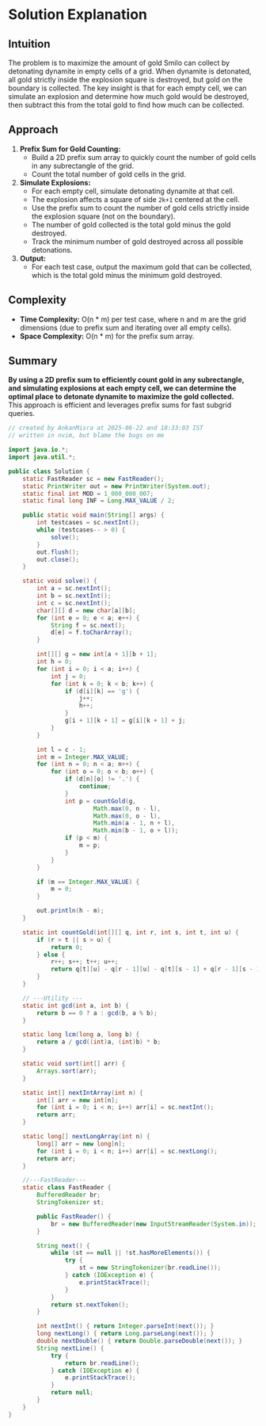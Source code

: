# Solution Explanation

## Intuition
The problem is to maximize the amount of gold Smilo can collect by detonating dynamite in empty cells of a grid. When dynamite is detonated, all gold strictly inside the explosion square is destroyed, but gold on the boundary is collected. The key insight is that for each empty cell, we can simulate an explosion and determine how much gold would be destroyed, then subtract this from the total gold to find how much can be collected.

## Approach
1. **Prefix Sum for Gold Counting:**  
   - Build a 2D prefix sum array to quickly count the number of gold cells in any subrectangle of the grid.
   - Count the total number of gold cells in the grid.
2. **Simulate Explosions:**  
   - For each empty cell, simulate detonating dynamite at that cell.
   - The explosion affects a square of side `2k+1` centered at the cell.
   - Use the prefix sum to count the number of gold cells strictly inside the explosion square (not on the boundary).
   - The number of gold collected is the total gold minus the gold destroyed.
   - Track the minimum number of gold destroyed across all possible detonations.
3. **Output:**  
   - For each test case, output the maximum gold that can be collected, which is the total gold minus the minimum gold destroyed.

## Complexity
- **Time Complexity:** O(n * m) per test case, where n and m are the grid dimensions (due to prefix sum and iterating over all empty cells).
- **Space Complexity:** O(n * m) for the prefix sum array.

## Summary
**By using a 2D prefix sum to efficiently count gold in any subrectangle, and simulating explosions at each empty cell, we can determine the optimal place to detonate dynamite to maximize the gold collected.**  
This approach is efficient and leverages prefix sums for fast subgrid queries.

```java
// created by AnkanMisra at 2025-06-22 and 18:33:03 IST 
// written in nvim, but blame the bugs on me

import java.io.*;
import java.util.*;

public class Solution {
    static FastReader sc = new FastReader();
    static PrintWriter out = new PrintWriter(System.out);
    static final int MOD = 1_000_000_007;
    static final long INF = Long.MAX_VALUE / 2;

    public static void main(String[] args) {
        int testcases = sc.nextInt();
        while (testcases-- > 0) {
            solve();
        }
        out.flush();
        out.close();
    }

    static void solve() {
        int a = sc.nextInt();
        int b = sc.nextInt();
        int c = sc.nextInt();
        char[][] d = new char[a][b];
        for (int e = 0; e < a; e++) {
            String f = sc.next();
            d[e] = f.toCharArray();
        }

        int[][] g = new int[a + 1][b + 1];
        int h = 0;
        for (int i = 0; i < a; i++) {
            int j = 0;
            for (int k = 0; k < b; k++) {
                if (d[i][k] == 'g') {
                    j++;
                    h++;
                }
                g[i + 1][k + 1] = g[i][k + 1] + j;
            }
        }

        int l = c - 1;
        int m = Integer.MAX_VALUE;
        for (int n = 0; n < a; n++) {
            for (int o = 0; o < b; o++) {
                if (d[n][o] != '.') {
                    continue;
                }
                int p = countGold(g,
                        Math.max(0, n - l),
                        Math.max(0, o - l),
                        Math.min(a - 1, n + l),
                        Math.min(b - 1, o + l));
                if (p < m) {
                    m = p;
                }
            }
        }

        if (m == Integer.MAX_VALUE) {
            m = 0;
        }

        out.println(h - m);
    }

    static int countGold(int[][] q, int r, int s, int t, int u) {
        if (r > t || s > u) {
            return 0;
        } else {
            r++; s++; t++; u++;
            return q[t][u] - q[r - 1][u] - q[t][s - 1] + q[r - 1][s - 1];
        }
    }

    // ---Utility ---
    static int gcd(int a, int b) {
        return b == 0 ? a : gcd(b, a % b);
    }

    static long lcm(long a, long b) {
        return a / gcd((int)a, (int)b) * b;
    }

    static void sort(int[] arr) {
        Arrays.sort(arr);
    }

    static int[] nextIntArray(int n) {
        int[] arr = new int[n];
        for (int i = 0; i < n; i++) arr[i] = sc.nextInt();
        return arr;
    }

    static long[] nextLongArray(int n) {
        long[] arr = new long[n];
        for (int i = 0; i < n; i++) arr[i] = sc.nextLong();
        return arr;
    }

    //---FastReader---
    static class FastReader {
        BufferedReader br;
        StringTokenizer st;

        public FastReader() {
            br = new BufferedReader(new InputStreamReader(System.in));
        }

        String next() {
            while (st == null || !st.hasMoreElements()) {
                try {
                    st = new StringTokenizer(br.readLine());
                } catch (IOException e) {
                    e.printStackTrace();
                }
            }
            return st.nextToken();
        }

        int nextInt() { return Integer.parseInt(next()); }
        long nextLong() { return Long.parseLong(next()); }
        double nextDouble() { return Double.parseDouble(next()); }
        String nextLine() {
            try {
                return br.readLine();
            } catch (IOException e) {
                e.printStackTrace();
            }
            return null;
        }
    }
}
